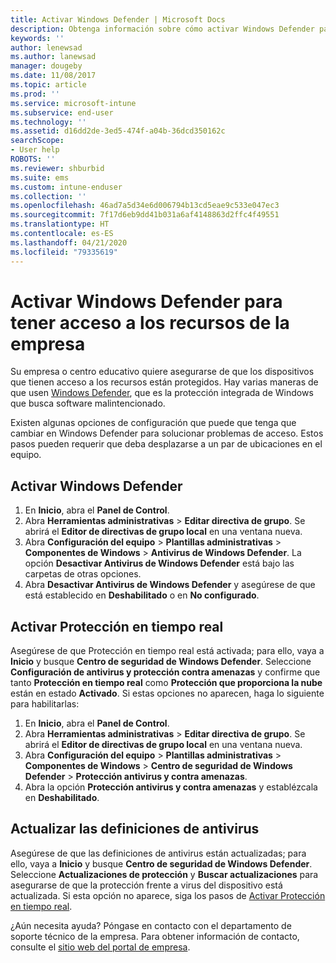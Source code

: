 ```yaml
---
title: Activar Windows Defender | Microsoft Docs
description: Obtenga información sobre cómo activar Windows Defender para tener acceso a los recursos de la empresa.
keywords: ''
author: lenewsad
ms.author: lanewsad
manager: dougeby
ms.date: 11/08/2017
ms.topic: article
ms.prod: ''
ms.service: microsoft-intune
ms.subservice: end-user
ms.technology: ''
ms.assetid: d16dd2de-3ed5-474f-a04b-36dcd350162c
searchScope:
- User help
ROBOTS: ''
ms.reviewer: shburbid
ms.suite: ems
ms.custom: intune-enduser
ms.collection: ''
ms.openlocfilehash: 46ad7a5d34e6d006794b13cd5eae9c533e047ec3
ms.sourcegitcommit: 7f17d6eb9dd41b031a6af4148863d2ffc4f49551
ms.translationtype: HT
ms.contentlocale: es-ES
ms.lasthandoff: 04/21/2020
ms.locfileid: "79335619"
---
```

# <a name="turn-on-windows-defender-to-access-company-resources"></a>Activar Windows Defender para tener acceso a los recursos de la empresa

Su empresa o centro educativo quiere asegurarse de que los dispositivos que tienen acceso a los recursos están protegidos. Hay varias maneras de que usen [Windows Defender](https://www.microsoft.com/safety/pc-security/windows-defender.aspx), que es la protección integrada de Windows que busca software malintencionado.

Existen algunas opciones de configuración que puede que tenga que cambiar en Windows Defender para solucionar problemas de acceso. Estos pasos pueden requerir que deba desplazarse a un par de ubicaciones en el equipo.

## <a name="turn-on-windows-defender"></a>Activar Windows Defender

1. En **Inicio**, abra el **Panel de Control**.
2. Abra **Herramientas administrativas** > **Editar directiva de grupo**. Se abrirá el **Editor de directivas de grupo local** en una ventana nueva.
3. Abra **Configuración del equipo** > **Plantillas administrativas** > **Componentes de Windows** > **Antivirus de Windows Defender**. La opción **Desactivar Antivirus de Windows Defender** está bajo las carpetas de otras opciones. 
4. Abra **Desactivar Antivirus de Windows Defender** y asegúrese de que está establecido en **Deshabilitado** o en **No configurado**.

## <a name="turn-on-real-time-protection"></a>Activar Protección en tiempo real

Asegúrese de que Protección en tiempo real está activada; para ello, vaya a **Inicio** y busque **Centro de seguridad de Windows Defender**. Seleccione **Configuración de antivirus y protección contra amenazas** y confirme que tanto **Protección en tiempo real** como **Protección que proporciona la nube** están en estado **Activado**. Si estas opciones no aparecen, haga lo siguiente para habilitarlas:

1. En **Inicio**, abra el **Panel de Control**.
2. Abra **Herramientas administrativas** > **Editar directiva de grupo**. Se abrirá el **Editor de directivas de grupo local** en una ventana nueva.
3. Abra **Configuración del equipo** > **Plantillas administrativas** > **Componentes de Windows** > **Centro de seguridad de Windows Defender** > **Protección antivirus y contra amenazas**.
4. Abra la opción **Protección antivirus y contra amenazas** y establézcala en **Deshabilitado**.

## <a name="update-your-antivirus-definitions"></a>Actualizar las definiciones de antivirus

Asegúrese de que las definiciones de antivirus están actualizadas; para ello, vaya a **Inicio** y busque **Centro de seguridad de Windows Defender**. Seleccione **Actualizaciones de protección** y **Buscar actualizaciones** para asegurarse de que la protección frente a virus del dispositivo está actualizada. Si esta opción no aparece, siga los pasos de [Activar Protección en tiempo real](turn-on-defender-windows.md#turn-on-real-time-protection).

¿Aún necesita ayuda? Póngase en contacto con el departamento de soporte técnico de la empresa. Para obtener información de contacto, consulte el [sitio web del portal de empresa](https://go.microsoft.com/fwlink/?linkid=2010980).
